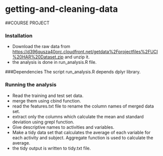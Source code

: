 # getting-and-cleaning-data

##COURSE PROJECT

### Installation

* Download the raw data from https://d396qusza40orc.cloudfront.net/getdata%2Fprojectfiles%2FUCI%20HAR%20Dataset.zip and unzip it.
* the analysis is done in run_analysis.R file.

###Dependencies
The script run_analysis.R depends dplyr library.

### Running the analysis

* Read the training and test set data.
* merge them using cbind function.
* read the features.txt file to rename the column names of merged data set.
* extract only the columns which calculate the mean and standard deviation using grepl function.
* Give descriptive names to activities and variables.
* Make a tidy data set that calculates the average of each variable for each activity and subject. Aggregate function is used to calculate the average.
* the tidy output is written to tidy.txt file.
